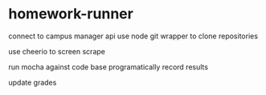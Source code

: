 # homework-runner


connect to campus manager api
use node git wrapper to clone repositories

use cheerio to screen scrape

run mocha against code base programatically
record results 

update grades
